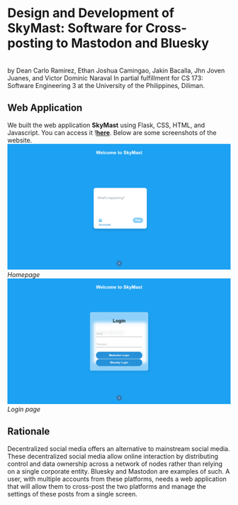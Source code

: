 # Design and Development of SkyMast: Software for Cross-posting to Mastodon and Bluesky
<be>
<br>
by Dean Carlo Ramirez, Ethan Joshua Camingao, Jakin Bacalla, Jhn Joven Juanes, and Victor Dominic Naraval
In partial fulfillment for CS 173: Software Engineering 3 at the University of the Philippines, Diliman.

## Web Application
We built the web application **SkyMast** using Flask, CSS, HTML, and Javascript. You can access it !**[here](https://skymast.onrender.com/)**. Below are some screenshots of the website.
![Homepage](https://github.com/westerny1/SkyMast/blob/d0532df476e549fa7bd2cdabf2230e4b080eb9b6/static/screenshots/main%20screen.png)
*Homepage*
![Login](https://github.com/westerny1/SkyMast/blob/d0532df476e549fa7bd2cdabf2230e4b080eb9b6/static/screenshots/login%20page.png)
*Login page*

## Rationale
Decentralized social media offers an alternative to mainstream social media. These decentralized social media allow online interaction by distributing control and data ownership across a network of nodes rather than relying on a single corporate entity. Bluesky and Mastodon are examples of such. A user, with multiple accounts from these platforms, needs a web application that will allow them to cross-post the two platforms and manage the settings of these posts from a single screen.

